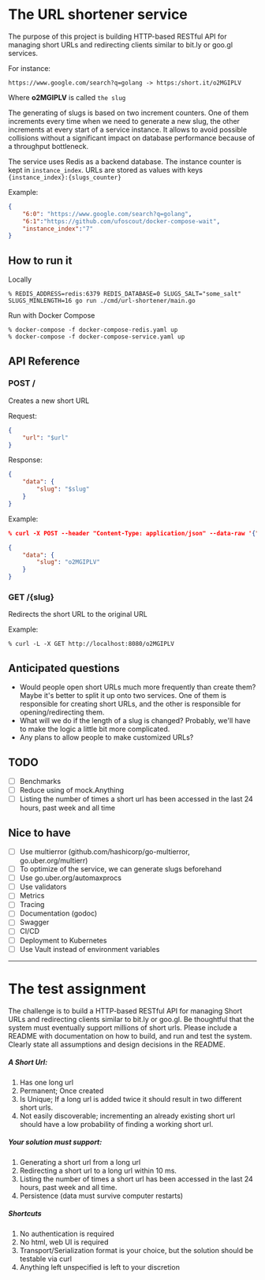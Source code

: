 # The URL shortener service
The purpose of this project is building HTTP-based RESTful API for managing short URLs and redirecting clients similar to bit.ly or goo.gl services.

For instance:
```
https://www.google.com/search?q=golang -> https:/short.it/o2MGIPLV
```

Where **o2MGIPLV** is called `the slug`

The generating of slugs is based on two increment counters. One of them increments every time when we need to generate a new slug, the other increments at every start of a service instance. It allows to avoid possible collisions without a significant impact on database performance because of a throughput bottleneck.

The service uses Redis as a backend database. The instance counter is kept in `instance_index`. URLs are stored as values with keys `{instance_index}:{slugs_counter}`

Example:
```json
{
    "6:0": "https://www.google.com/search?q=golang",
    "6:1":"https://github.com/ufoscout/docker-compose-wait",
    "instance_index":"7"
}
```

## How to run it
Locally
```
% REDIS_ADDRESS=redis:6379 REDIS_DATABASE=0 SLUGS_SALT="some_salt" SLUGS_MINLENGTH=16 go run ./cmd/url-shortener/main.go
```
Run with Docker Compose
```
% docker-compose -f docker-compose-redis.yaml up
% docker-compose -f docker-compose-service.yaml up
```

## API Reference
### POST /
Creates a new short URL

Request:
```json
{
    "url": "$url"
}
```
Response:
```json
{
    "data": {
        "slug": "$slug"
    }
}
```
Example:
```json
% curl -X POST --header "Content-Type: application/json" --data-raw '{"url": "https://www.google.com/search?q=golang"}' http://localhost:8080

{
    "data": {
        "slug": "o2MGIPLV"
    }
}
```

### GET /{slug}
Redirects the short URL to the original URL

Example:
```
% curl -L -X GET http://localhost:8080/o2MGIPLV
```

## Anticipated questions
- Would people open short URLs much more frequently than create them? Maybe it's better to split it up onto two services. One of them is responsible for creating short URLs, and the other is responsible for opening/redirecting them.
- What will we do if the length of a slug is changed? Probably, we'll have to make the logic a little bit more complicated.
- Any plans to allow people to make customized URLs?

## TODO
- [ ] Benchmarks
- [ ] Reduce using of mock.Anything
- [ ] Listing the number of times a short url has been accessed in the last 24 hours, past week and all time

## Nice to have
- [ ] Use multierror (github.com/hashicorp/go-multierror, go.uber.org/multierr)
- [ ] To optimize of the service, we can generate slugs beforehand
- [ ] Use go.uber.org/automaxprocs
- [ ] Use validators
- [ ] Metrics
- [ ] Tracing
- [ ] Documentation (godoc)
- [ ] Swagger
- [ ] CI/CD
- [ ] Deployment to Kubernetes
- [ ] Use Vault instead of environment variables

---

# The test assignment
The challenge is to build a HTTP-based RESTful API for managing Short URLs and redirecting
clients similar to bit.ly or goo.gl. Be thoughtful that the system must eventually support millions
of short urls. Please include a README with documentation on how to build, and run and test
the system. Clearly state all assumptions and design decisions in the README.

##### A Short Url:
1. Has one long url
2. Permanent; Once created
3. Is Unique; If a long url is added twice it should result in two different short urls.
4. Not easily discoverable; incrementing an already existing short url should have a low probability of finding a working short url.

##### Your solution must support:
1. Generating a short url from a long url
2. Redirecting a short url to a long url within 10 ms.
3. Listing the number of times a short url has been accessed in the last 24 hours, past
week and all time.
4. Persistence (data must survive computer restarts)

##### Shortcuts
1. No authentication is required
2. No html, web UI is required
3. Transport/Serialization format is your choice, but the solution should be testable via curl
4. Anything left unspecified is left to your discretion
